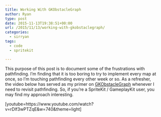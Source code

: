 ```yaml
---
title: Working With GKObstacleGraph
author: Ryan
type: post
date: 2015-11-13T19:38:51+00:00
url: /2015/11/13/working-with-gkobstaclegraph/
categories:
  - sirryan
tags:
  - code
  - spritekit

---
```

This purpose of this post is to document some of the frustrations with pathfinding. I&#8217;m finding that it is too boring to try to implement every map at once, so I&#8217;m touching pathfinding every other week or so. As a refresher, the video below has served as my primer on <a href="https://developer.apple.com/library/prerelease/ios/documentation/GameplayKit/Reference/GKObstacleGraph_Class/index.html#//apple_ref/occ/cl/GKObstacleGraph" target="_blank">GKObstacleGraph</a> whenever I need to revisit pathfinding. So, if you&#8217;re a SpriteKit / GameplayKit user, you may find my approach interesting.

<!--more-->

<div class="inlineimg">
  [youtube=https://www.youtube.com/watch?v=rDlf3wPTZqE&w=740&theme=light]
</div>